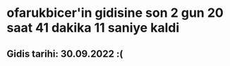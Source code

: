 # ofarukbicer'in gidisine son 2 gun 20 saat 41 dakika 11 saniye kaldi

## Gidis tarihi: 30.09.2022 :(